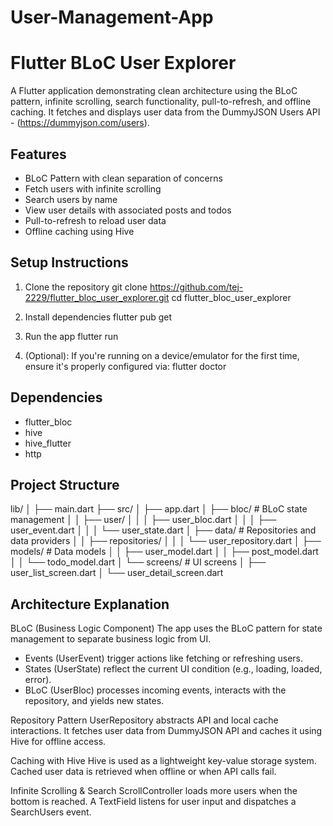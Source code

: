 # User-Management-App

# Flutter BLoC User Explorer
A Flutter application demonstrating clean architecture using the BLoC pattern, infinite scrolling, search functionality, pull-to-refresh, and offline caching. It fetches and displays user data from the DummyJSON Users API - (https://dummyjson.com/users).

## Features
- BLoC Pattern with clean separation of concerns
- Fetch users with infinite scrolling
- Search users by name
- View user details with associated posts and todos
- Pull-to-refresh to reload user data
- Offline caching using Hive

## Setup Instructions
1. Clone the repository
   git clone https://github.com/tej-2229/flutter_bloc_user_explorer.git
   cd flutter_bloc_user_explorer

2. Install dependencies
   flutter pub get

3. Run the app
   flutter run

4. (Optional): If you're running on a device/emulator for the first time, ensure it's properly configured via:
   flutter doctor

## Dependencies
- flutter_bloc
- hive
- hive_flutter
- http

## Project Structure
lib/
│
├── main.dart
├── src/
│   ├── app.dart
│   ├── bloc/                  # BLoC state management
│   │   ├── user/
│   │   │   ├── user_bloc.dart
│   │   │   ├── user_event.dart
│   │   │   └── user_state.dart
│   ├── data/                  # Repositories and data providers
│   │   ├── repositories/
│   │   │   └── user_repository.dart
│   ├── models/                # Data models
│   │   ├── user_model.dart
│   │   ├── post_model.dart
│   │   └── todo_model.dart
│   └── screens/               # UI screens
│       ├── user_list_screen.dart
│       └── user_detail_screen.dart

## Architecture Explanation
BLoC (Business Logic Component)
The app uses the BLoC pattern for state management to separate business logic from UI.
  - Events (UserEvent) trigger actions like fetching or refreshing users.
  - States (UserState) reflect the current UI condition (e.g., loading, loaded, error).
  - BLoC (UserBloc) processes incoming events, interacts with the repository, and yields new states.

Repository Pattern
UserRepository abstracts API and local cache interactions. It fetches user data from DummyJSON API and caches it using Hive for offline access.

Caching with Hive
Hive is used as a lightweight key-value storage system. Cached user data is retrieved when offline or when API calls fail.

Infinite Scrolling & Search
ScrollController loads more users when the bottom is reached.
A TextField listens for user input and dispatches a SearchUsers event.

